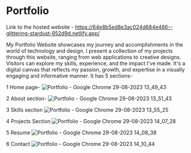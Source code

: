# Portfolio
Link to the hosted website - https://64e8b5ed8e3ac024d684e486--glittering-stardust-952d9d.netlify.app/ 

My Portfolio Website showcases my journey and accomplishments in the world of technology and design. 
I present a collection of my projects through this website, ranging from web applications to creative designs.
Visitors can explore my skills, experience, and the impact I've made.
It's a digital canvas that reflects my passion, growth, and expertise in a visually engaging and informative manner.
It has 5 sections-

1 Home page-
![Portfolio - Google Chrome 29-08-2023 13_49_43](https://github.com/Sucheta2601/Portfolio/assets/108974791/948d216c-5612-4db4-b474-f769231a57dc)

2 About section-
![Portfolio - Google Chrome 29-08-2023 13_51_43](https://github.com/Sucheta2601/Portfolio/assets/108974791/c6be00ba-2e51-4e97-8489-b87d598210ad)

3 Skills section
![Portfolio - Google Chrome 29-08-2023 13_55_25](https://github.com/Sucheta2601/Portfolio/assets/108974791/0d40580d-b1d9-40db-b21b-bd4ffd7947ac)

4 Projects Section
![Portfolio - Google Chrome 29-08-2023 14_07_28](https://github.com/Sucheta2601/Portfolio/assets/108974791/8d63acb3-3ec8-4791-815d-346447773e09)

5 Resume 
![Portfolio - Google Chrome 29-08-2023 14_08_38](https://github.com/Sucheta2601/Portfolio/assets/108974791/e59cca9b-0e93-47d2-aa1a-53e6430a5b1a)

6 Contact
![Portfolio - Google Chrome 29-08-2023 14_10_44](https://github.com/Sucheta2601/Portfolio/assets/108974791/684717c5-2150-4adf-9806-10d678de1349)



